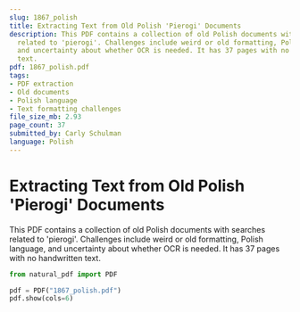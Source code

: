 ```yaml
---
slug: 1867_polish
title: Extracting Text from Old Polish 'Pierogi' Documents
description: This PDF contains a collection of old Polish documents with searches
  related to 'pierogi'. Challenges include weird or old formatting, Polish language,
  and uncertainty about whether OCR is needed. It has 37 pages with no handwritten
  text.
pdf: 1867_polish.pdf
tags:
- PDF extraction
- Old documents
- Polish language
- Text formatting challenges
file_size_mb: 2.93
page_count: 37
submitted_by: Carly Schulman
language: Polish
---
```

# Extracting Text from Old Polish 'Pierogi' Documents

This PDF contains a collection of old Polish documents with searches related to 'pierogi'. Challenges include weird or old formatting, Polish language, and uncertainty about whether OCR is needed. It has 37 pages with no handwritten text.

```python
from natural_pdf import PDF

pdf = PDF("1867_polish.pdf")
pdf.show(cols=6)
```